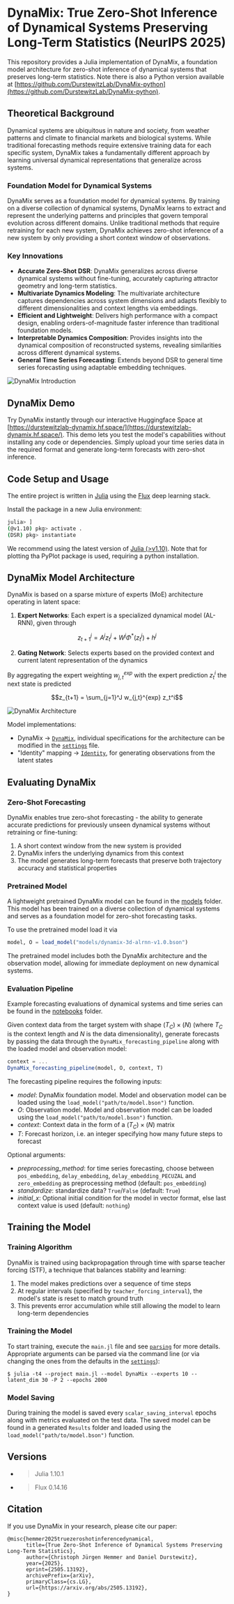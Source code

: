 # **DynaMix: True Zero-Shot Inference of Dynamical Systems Preserving Long-Term Statistics (NeurIPS 2025)**

This repository provides a Julia implementation of DynaMix, a foundation model architecture for zero-shot inference of dynamical systems that preserves long-term statistics.
Note there is also a Python version available at [https://github.com/DurstewitzLab/DynaMix-python](https://github.com/DurstewitzLab/DynaMix-python).

## Theoretical Background

Dynamical systems are ubiquitous in nature and society, from weather patterns and climate to financial markets and biological systems. While traditional forecasting methods require extensive training data for each specific system, DynaMix takes a fundamentally different approach by learning universal dynamical representations that generalize across systems.

### Foundation Model for Dynamical Systems

DynaMix serves as a foundation model for dynamical systems. By training on a diverse collection of dynamical systems, DynaMix learns to extract and represent the underlying patterns and principles that govern temporal evolution across different domains. Unlike traditional methods that require retraining for each new system, DynaMix achieves zero-shot inference of a new system by only providing a short context window of observations.

### Key Innovations
- **Accurate Zero-Shot DSR**: DynaMix generalizes across diverse dynamical systems without fine-tuning, accurately capturing attractor geometry and long-term statistics.
- **Multivariate Dynamics Modeling**: The multivariate architecture captures dependencies across system dimensions and adapts flexibly to different dimensionalities and context lengths via embeddings.
- **Efficient and Lightweight**: Delivers high performance with a compact design, enabling orders-of-magnitude faster inference than traditional foundation models.
- **Interpretable Dynamics Composition**: Provides insights into the dynamical composition of reconstructed systems, revealing similarities across different dynamical systems.
- **General Time Series Forecasting**: Extends beyond DSR to general time series forecasting using adaptable embedding techniques.

![DynaMix Introduction](figures/Intro.png)

## DynaMix Demo
Try DynaMix instantly through our interactive Huggingface Space at [https://durstewitzlab-dynamix.hf.space/](https://durstewitzlab-dynamix.hf.space/). This demo lets you test the model's capabilities without installing any code or dependencies. Simply upload your time series data in the required format and generate long-term forecasts with zero-shot inference.

## Code Setup and Usage
The entire project is written in [Julia](https://julialang.org/) using the [Flux](https://fluxml.ai/Flux.jl/stable/) deep learning stack.

Install the package in a new Julia environment:
```bash
julia> ]
(@v1.10) pkg> activate .
(DSR) pkg> instantiate
```
We recommend using the latest version of [Julia (>v1.10)](https://julialang.org/downloads/).
Note that for plotting tha PyPlot package is used, requiring a python installation.

## DynaMix Model Architecture

DynaMix is based on a sparse mixture of experts (MoE) architecture operating in latent space:

1. **Expert Networks**: Each expert is a specialized dynamical model (AL-RNN), given through

$$ z_{t+1}^j= A^jz_t^j + W^j \Phi^*(z_t^j) +h^j $$

2. **Gating Network**: Selects experts based on the provided context and current latent representation of the dynamics

By aggregating the expert weighting $w_{j,t}^{exp}$ with the expert prediction $z_t^i$ the next state is predicted

$$z_{t+1} = \sum_{j=1}^J w_{j,t}^{exp} z_t^i$$

![DynaMix Architecture](figures/architecture.png)

Model implementations:
- DynaMix &rarr; [`DynaMix`](src/model/DynaMix.jl), individual specifications for the architecture can be modified in the [`settings`](settings/defaults.json) file.
- "Identity" mapping &rarr; [`Identity`](src/model/identity.jl), for generating observations from the latent states


## Evaluating DynaMix

### Zero-Shot Forecasting

DynaMix enables true zero-shot forecasting - the ability to generate accurate predictions for previously unseen dynamical systems without retraining or fine-tuning:

1. A short context window from the new system is provided
2. DynaMix infers the underlying dynamics from this context
3. The model generates long-term forecasts that preserve both trajectory accuracy and statistical properties

### Pretrained Model
A lightweight pretrained DynaMix model can be found in the [models](models/) folder. This model has been trained on a diverse collection of dynamical systems and serves as a foundation model for zero-shot forecasting tasks.

To use the pretrained model load it via 
```Julia
model, O = load_model("models/dynamix-3d-alrnn-v1.0.bson")
```
The pretrained model includes both the DynaMix architecture and the observation model, allowing for immediate deployment on new dynamical systems.


### Evaluation Pipeline

Example forecasting evaluations of dynamical systems and time series can be found in the [notebooks](notebooks/) folder. 

Given context data from the target system with shape $(T_C) \times (N)$ (where $T_C$ is the context length and $N$ is the data dimensionality), generate forecasts by passing the data through the `DynaMix_forecasting_pipeline` along with the loaded model and observation model:
```Julia
context = ...
DynaMix_forecasting_pipeline(model, O, context, T)
```

The forecasting pipeline requires the following inputs:

- *model*: DynaMix foundation model. Model and observation model can be loaded using the `load_model("path/to/model.bson")` function.
- *O*: Observation model. Model and observation model can be loaded using the `load_model("path/to/model.bson")` function.
- *context*: Context data in the form of a $(T_C) \times (N)$ matrix
- *T*: Forecast horizon, i.e. an integer specifying how many future steps to forecast

Optional arguments:
- *preprocessing_method*: for time series forecasting, choose between `pos_embedding`, `delay_embedding`, `delay_embedding_PECUZAL` and `zero_embedding` as preprocessing method (default: `pos_embedding`)
- *standardize*: standardize data? `True`/`False` (default: `True`)
- *initial_x*: Optional initial condition for the model in vector format, else last context value is used (default: `nothing`)


## Training the Model

### Training Algorithm

DynaMix is trained using backpropagation through time with sparse teacher forcing (STF), a technique that balances stability and learning:

1. The model makes predictions over a sequence of time steps
2. At regular intervals (specified by `teacher_forcing_interval`), the model's state is reset to match ground truth
3. This prevents error accumulation while still allowing the model to learn long-term dependencies

### Training the Model
To start training, execute the `main.jl` file and see [`parsing`](src/parsing.jl) for more details. Appropriate arguments can be parsed via the command line (or via changing the ones from the defaults in the [`settings`](settings/defaults.json)):
```
$ julia -t4 --project main.jl --model DynaMix --experts 10 --latent_dim 30 -P 2 --epochs 2000
```

### Model Saving
During training the model is saved every `scalar_saving_interval` epochs along with metrics evaluated on the test data. The saved model can be found in a generated `Results` folder and loaded using the `load_model("path/to/model.bson")` function.


## Versions
- >Julia 1.10.1
- >Flux 0.14.16

## Citation

If you use DynaMix in your research, please cite our paper:

```
@misc{hemmer2025truezeroshotinferencedynamical,
      title={True Zero-Shot Inference of Dynamical Systems Preserving Long-Term Statistics}, 
      author={Christoph Jürgen Hemmer and Daniel Durstewitz},
      year={2025},
      eprint={2505.13192},
      archivePrefix={arXiv},
      primaryClass={cs.LG},
      url={https://arxiv.org/abs/2505.13192}, 
}
```
